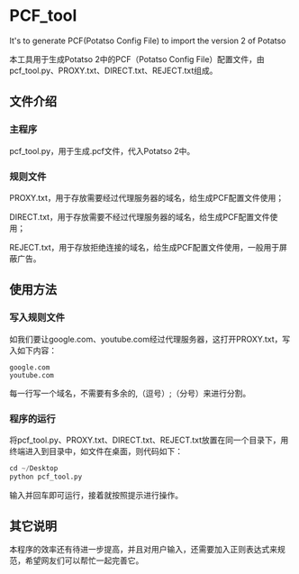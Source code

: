 # PCF_tool
It's to generate PCF(Potatso Config File) to import the version 2 of Potatso

本工具用于生成Potatso 2中的PCF（Potatso Config File）配置文件，由pcf_tool.py、PROXY.txt、DIRECT.txt、REJECT.txt组成。
## 文件介绍
### 主程序
pcf_tool.py，用于生成.pcf文件，代入Potatso 2中。
### 规则文件
PROXY.txt，用于存放需要经过代理服务器的域名，给生成PCF配置文件使用；

DIRECT.txt，用于存放需要不经过代理服务器的域名，给生成PCF配置文件使用；

REJECT.txt，用于存放拒绝连接的域名，给生成PCF配置文件使用，一般用于屏蔽广告。
## 使用方法
### 写入规则文件
如我们要让google.com、youtube.com经过代理服务器，这打开PROXY.txt，写入如下内容：
```
google.com
youtube.com
```
每一行写一个域名，不需要有多余的,（逗号）;（分号）来进行分割。
### 程序的运行
将pcf_tool.py、PROXY.txt、DIRECT.txt、REJECT.txt放置在同一个目录下，用终端进入到目录中，如文件在桌面，则代码如下：
```python
cd ~/Desktop
python pcf_tool.py
```
输入并回车即可运行，接着就按照提示进行操作。
## 其它说明
本程序的效率还有待进一步提高，并且对用户输入，还需要加入正则表达式来规范，希望网友们可以帮忙一起完善它。
